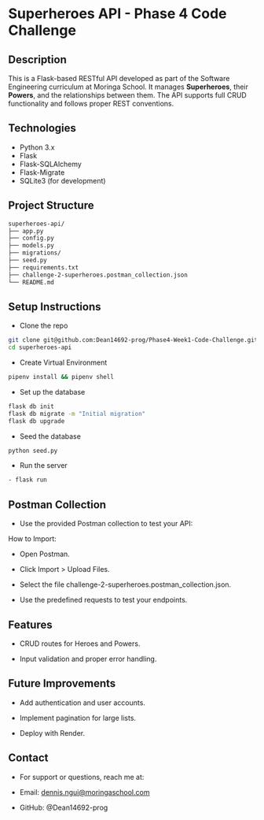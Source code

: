 
# Superheroes API - Phase 4 Code Challenge

## Description
This is a Flask-based RESTful API developed as part of the Software Engineering curriculum at Moringa School. It manages **Superheroes**, their **Powers**, and the relationships between them. The API supports full CRUD functionality and follows proper REST conventions.


## Technologies
- Python 3.x  
- Flask  
- Flask-SQLAlchemy  
- Flask-Migrate  
- SQLite3 (for development)



## Project Structure

```bash
superheroes-api/
├── app.py
├── config.py
├── models.py
├── migrations/
├── seed.py
├── requirements.txt
├── challenge-2-superheroes.postman_collection.json
└── README.md
```
##  Setup Instructions
- Clone the repo

~~~bash
git clone git@github.com:Dean14692-prog/Phase4-Week1-Code-Challenge.git
cd superheroes-api

~~~

- Create Virtual Environment
```bash
pipenv install && pipenv shell
```




- Set up the database
``` bash
flask db init
flask db migrate -m "Initial migration"
flask db upgrade
```
- Seed the database
``` bash
python seed.py
``` 
- Run the server
``` bash
- flask run
```
## Postman Collection
- Use the provided Postman collection to test your API:

How to Import:
- Open Postman.

- Click Import > Upload Files.

- Select the file challenge-2-superheroes.postman_collection.json.

- Use the predefined requests to test your endpoints.

## Features
- CRUD routes for Heroes and Powers.

- Input validation and proper error handling.

## Future Improvements
- Add authentication and user accounts.

- Implement pagination for large lists.

- Deploy with Render.

## Contact
- For support or questions, reach me at:

- Email: dennis.ngui@moringaschool.com

- GitHub: @Dean14692-prog

